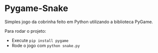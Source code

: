 # Pygame-Snake
Simples jogo da cobrinha feito em Python utilizando a biblioteca PyGame.

Para rodar o projeto:
<ul>
<li>Execute <code>pip install pygame</code></li>
<li>Rode o jogo com <code>python snake.py</code></li>
